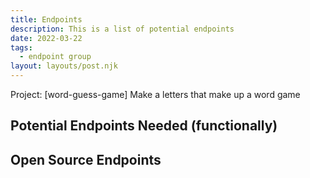 ```yaml
---
title: Endpoints
description: This is a list of potential endpoints
date: 2022-03-22
tags:
  - endpoint group
layout: layouts/post.njk
---
```

Project: [word-guess-game] Make a letters that make up a word game 

## Potential Endpoints Needed (functionally)

## Open Source Endpoints
